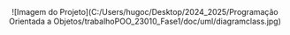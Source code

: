 <center>
    ![Imagem do Projeto](C:/Users/hugoc/Desktop/2024_2025/Programação Orientada a Objetos/trabalhoPOO_23010_Fase1/doc/uml/diagramclass.jpg)
</center>
